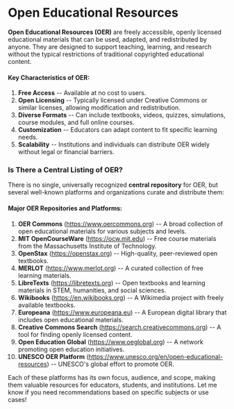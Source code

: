 # Open Educational Resources

**Open Educational Resources (OER)** are freely accessible, openly licensed educational materials that can be used, adapted, and redistributed by anyone. They are designed to support teaching, learning, and research without the typical restrictions of traditional copyrighted educational content.

#### **Key Characteristics of OER:**

1.  **Free Access** -- Available at no cost to users.
2.  **Open Licensing** -- Typically licensed under Creative Commons or similar licenses, allowing modification and redistribution.
3.  **Diverse Formats** -- Can include textbooks, videos, quizzes, simulations, course modules, and full online courses.
4.  **Customization** -- Educators can adapt content to fit specific learning needs.
5.  **Scalability** -- Institutions and individuals can distribute OER widely without legal or financial barriers.

### **Is There a Central Listing of OER?**

There is no single, universally recognized **central repository** for OER, but several well-known platforms and organizations curate and distribute them:

#### **Major OER Repositories and Platforms:**

1.  **OER Commons** (<https://www.oercommons.org>) -- A broad collection of open educational materials for various subjects and levels.
2.  **MIT OpenCourseWare** (<https://ocw.mit.edu>) -- Free course materials from the Massachusetts Institute of Technology.
3.  **OpenStax** (<https://openstax.org>) -- High-quality, peer-reviewed open textbooks.
4.  **MERLOT** (<https://www.merlot.org>) -- A curated collection of free learning materials.
5.  **LibreTexts** (<https://libretexts.org>) -- Open textbooks and learning materials in STEM, humanities, and social sciences.
6.  **Wikibooks** (https://en.wikibooks.org) -- A Wikimedia project with freely available textbooks.
7.  **Europeana** (<https://www.europeana.eu>) -- A European digital library that includes open educational materials.
8.  **Creative Commons Search** (https://search.creativecommons.org) -- A tool for finding openly licensed content.
9.  **Open Education Global** (<https://www.oeglobal.org>) -- A network promoting open education initiatives.
10.  **UNESCO OER Platform** (<https://www.unesco.org/en/open-educational-resources>) -- UNESCO's global effort to promote OER.

Each of these platforms has its own focus, audience, and scope, making them valuable resources for educators, students, and institutions. Let me know if you need recommendations based on specific subjects or use cases!